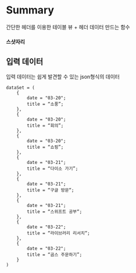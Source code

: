 # Summary

간단한 헤더를 이용한 테이블 뷰 + 헤더 데이터 만드는 함수

#### 스샷자리

## 입력 데이터

입력 데이터는 쉽게 발견할 수 있는 json형식의 데이터

```
dataSet = (
	{
	    date = "03-20";
	    title = “소풍”;
	},
	{
	    date = "03-20";
	    title = “회의”;
	},
	{
	    date = "03-20";
	    title = “쇼핑”;
	},
	{
	    date = "03-21";
	    title = “다이소 가기”;
	},
	{
	    date = "03-21";
	    title = “구글 방문“;
	},
	{
	    date = "03-21";
	    title = “스위프트 공부“;
	},
	{
	    date = "03-22";
	    title = “라이브러리 리서치“;
	},
	{
	    date = "03-22";
	    title = “곰스 주문하기”;
	}
)
```
